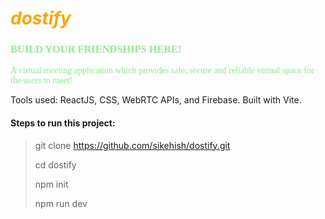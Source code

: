 # <span style="color:orange"> **_dostify_** </span>

### <span style="font-family:Oswald"><span style="color:LIGHTGREEN">BUILD YOUR FRIENDSHIPS HERE!</span>

<p style="font-family:Oswald"><span style="color:LIGHTGREEN">A virtual meeting application which provides safe, secure and reliable virtual space for the users to meet!</p>
<p>Tools used: ReactJS, CSS, WebRTC APIs, and Firebase. Built with Vite.</p>

#### Steps to run this project:

> git clone https://github.com/sikehish/dostify.git
>
> cd dostify
>
> npm init
>
> npm run dev
